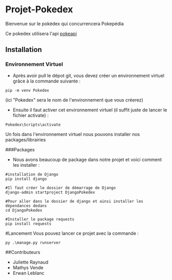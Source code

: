 # Projet-Pokedex

Bienvenue sur le pokédex qui concurrencera Pokepédia

Ce pokedex utilisera l'api [pokeapi](https://pokeapi.co/)

## Installation
### Environnement Virtuel
 - Après avoir pull le dépot git, vous devez créer un environnement virtuel grâce à la commande suivante :

```shell
pip -m venv Pokedex
```
(ici "Pokedex" sera le nom de l'environnement que vous créerez)

 - Ensuite il faut activer cet environnement virtuel (il suffit juste de lancer le fichier activate) :
```shell
Pokedex\Scripts\activate
```

Un fois dans l'environnement virtuel nous pouvons installer nos packages/librairies

###Packages
 - Nous avons beaucoup de package dans notre projet et voici comment les installer :

```shell
#installation de Django
pip install django

#Il faut créer le dossier de démarrage de Django
django-admin startproject DjangoPokedex

#Pour aller dans le dossier de django et ainsi installer les dépendances dedans
cd DjangoPokedex

#Installer le package requests
pip install requests
```

#Lancement
Vous pouvez lancer ce projet avec la commande :
````shell
py .\manage.py runserver
````

##Contributeurs
- Juliette Raynaud
- Mathys Vende
- Erwan Leblanc



